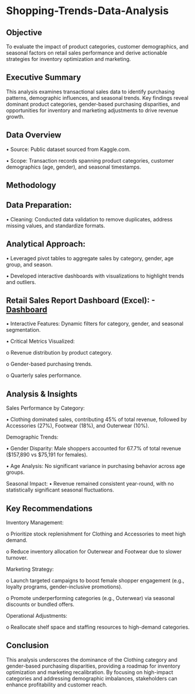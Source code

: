 # Shopping-Trends-Data-Analysis
## Objective
To evaluate the impact of product categories, customer demographics, and seasonal factors on retail sales performance and derive actionable strategies for inventory optimization and marketing.
## Executive Summary
This analysis examines transactional sales data to identify purchasing patterns, demographic influences, and seasonal trends. Key findings reveal dominant product categories, gender-based purchasing disparities, and opportunities for inventory and marketing adjustments to drive revenue growth.
## Data Overview
•	Source: Public dataset sourced from Kaggle.com.

•	Scope: Transaction records spanning product categories, customer demographics (age, gender), and seasonal timestamps.

## Methodology
## Data Preparation:
•	Cleaning: Conducted data validation to remove duplicates, address missing values, and standardize formats.


## Analytical Approach:
•	Leveraged pivot tables to aggregate sales by category, gender, age group, and season.

•	Developed interactive dashboards with visualizations to highlight trends and outliers.
## Retail Sales Report Dashboard (Excel): -<a href="https://github.com/Huan11data/Shopping-Trends-Data-Analysis/blob/main/Shopping%20Trends%20Dashboard.png">Dashboard</a>
•	Interactive Features: Dynamic filters for category, gender, and seasonal segmentation.

•	Critical Metrics Visualized:

o	Revenue distribution by product category.

o	Gender-based purchasing trends.

o	Quarterly sales performance.


## Analysis & Insights
Sales Performance by Category:
   
•	Clothing dominated sales, contributing 45% of total revenue, followed by Accessories (27%), Footwear (18%), and Outerwear (10%).

Demographic Trends:
   
•	Gender Disparity: Male shoppers accounted for 67.7% of total revenue ($157,890 vs $75,191 for females).

•	Age Analysis: No significant variance in purchasing behavior across age groups.

 Seasonal Impact:
•	Revenue remained consistent year-round, with no statistically significant seasonal fluctuations.
## Key Recommendations
Inventory Management:

o	Prioritize stock replenishment for Clothing and Accessories to meet high demand.

o	Reduce inventory allocation for Outerwear and Footwear due to slower turnover.

Marketing Strategy:

o	Launch targeted campaigns to boost female shopper engagement (e.g., loyalty programs, gender-inclusive promotions).

o	Promote underperforming categories (e.g., Outerwear) via seasonal discounts or bundled offers.

Operational Adjustments:

o	Reallocate shelf space and staffing resources to high-demand categories.

## Conclusion 
This analysis underscores the dominance of the Clothing category and gender-based purchasing disparities, providing a roadmap for inventory optimization and marketing recalibration. By focusing on high-impact categories and addressing demographic imbalances, stakeholders can enhance profitability and customer reach.





